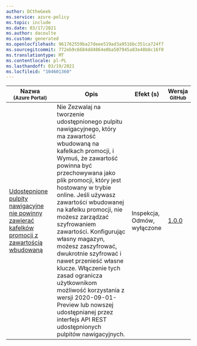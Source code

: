 ```yaml
---
author: DCtheGeek
ms.service: azure-policy
ms.topic: include
ms.date: 03/17/2021
ms.author: dacoulte
ms.custom: generated
ms.openlocfilehash: 961762559ba27deee519ad3a9516bc351ca724f7
ms.sourcegitcommit: 772eb9c6684dd4864e0ba507945a83e48b8c16f0
ms.translationtype: MT
ms.contentlocale: pl-PL
ms.lasthandoff: 03/19/2021
ms.locfileid: "104601360"
---
```

|Nazwa<br /><sub>(Azure Portal)</sub> |Opis |Efekt (s) |Wersja<br /><sub>GitHub</sub> |
|---|---|---|---|
|[Udostępnione pulpity nawigacyjne nie powinny zawierać kafelków promocji z zawartością wbudowaną](https://portal.azure.com/#blade/Microsoft_Azure_Policy/PolicyDetailBlade/definitionId/%2Fproviders%2FMicrosoft.Authorization%2FpolicyDefinitions%2F04c655fe-0ac7-48ae-9a32-3a2e208c7624) |Nie Zezwalaj na tworzenie udostępnionego pulpitu nawigacyjnego, który ma zawartość wbudowaną na kafelkach promocji, i Wymuś, że zawartość powinna być przechowywana jako plik promocji, który jest hostowany w trybie online. Jeśli używasz zawartości wbudowanej na kafelku promocji, nie możesz zarządzać szyfrowaniem zawartości. Konfigurując własny magazyn, możesz zaszyfrować, dwukrotnie szyfrować i nawet przenieść własne klucze. Włączenie tych zasad ogranicza użytkownikom możliwość korzystania z wersji 2020-09-01-Preview lub nowszej udostępnianej przez interfejs API REST udostępnionych pulpitów nawigacyjnych. |Inspekcja, Odmów, wyłączone |[1.0.0](https://github.com/Azure/azure-policy/blob/master/built-in-policies/policyDefinitions/Portal/SharedDashboardInlineContent_Deny.json) |
